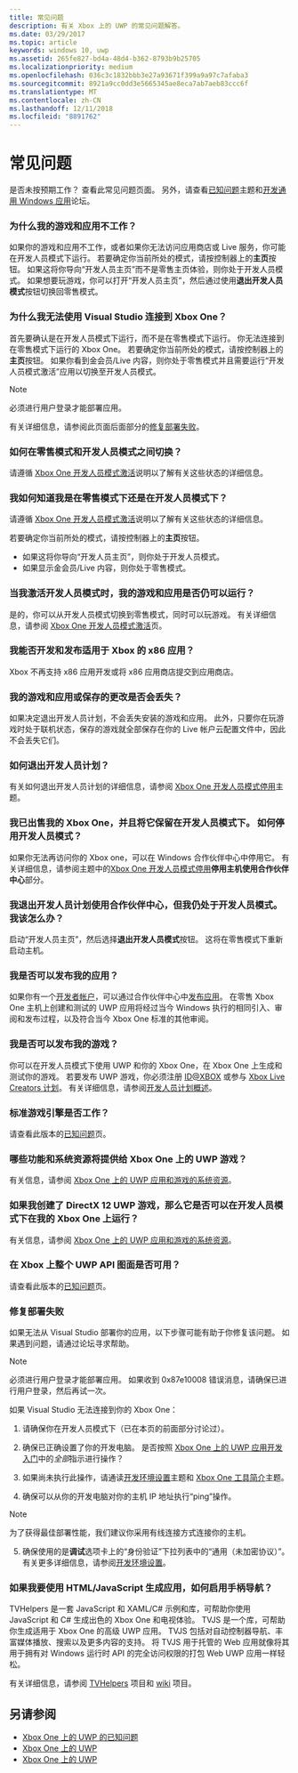 ```yaml
---
title: 常见问题
description: 有关 Xbox 上的 UWP 的常见问题解答。
ms.date: 03/29/2017
ms.topic: article
keywords: windows 10, uwp
ms.assetid: 265fe827-bd4a-48d4-b362-8793b9b25705
ms.localizationpriority: medium
ms.openlocfilehash: 036c3c1832bbb3e27a93671f399a9a97c7afaba3
ms.sourcegitcommit: 8921a9cc0dd3e5665345ae8eca7ab7aeb83ccc6f
ms.translationtype: MT
ms.contentlocale: zh-CN
ms.lasthandoff: 12/11/2018
ms.locfileid: "8891762"
---
```

# <a name="frequently-asked-questions"></a>常见问题

是否未按预期工作？ 查看此常见问题页面。 另外，请查看[已知问题](known-issues.md)主题和[开发通用 Windows 应用](https://go.microsoft.com/fwlink/?linkid=839446)论坛。 

### <a name="why-arent-my-games-and-apps-working"></a>为什么我的游戏和应用不工作？

如果你的游戏和应用不工作，或者如果你无法访问应用商店或 Live 服务，你可能在开发人员模式下运行。 若要确定你当前所处的模式，请按控制器上的**主页**按钮。 如果这将你导向“开发人员主页”而不是零售主页体验，则你处于开发人员模式。 如果想要玩游戏，你可以打开“开发人员主页”，然后通过使用**退出开发人员模式**按钮切换回零售模式。

### <a name="why-cant-i-connect-to-my-xbox-one-using-visual-studio"></a>为什么我无法使用 Visual Studio 连接到 Xbox One？

首先要确认是在开发人员模式下运行，而不是在零售模式下运行。 你无法连接到在零售模式下运行的 Xbox One。 若要确定你当前所处的模式，请按控制器上的**主页**按钮。 如果你看到金会员/Live 内容，则你处于零售模式并且需要运行“开发人员模式激活”应用以切换至开发人员模式。

> [!NOTE]
> 必须进行用户登录才能部署应用。

有关详细信息，请参阅此页面后面部分的[修复部署失败](#fixing-deployment-failures)。

### <a name="how-do-i-switch-between-retail-mode-and-developer-mode"></a>如何在零售模式和开发人员模式之间切换？

请遵循 [Xbox One 开发人员模式激活](devkit-activation.md)说明以了解有关这些状态的详细信息。

### <a name="how-do-i-know-if-i-am-in-retail-mode-or-developer-mode"></a>我如何知道我是在零售模式下还是在开发人员模式下？

请遵循 [Xbox One 开发人员模式激活](devkit-activation.md)说明以了解有关这些状态的详细信息。 

若要确定你当前所处的模式，请按控制器上的**主页**按钮。 
- 如果这将你导向“开发人员主页”，则你处于开发人员模式。
- 如果显示金会员/Live 内容，则你处于零售模式。

### <a name="will-my-games-and-apps-still-work-if-i-activate-developer-mode"></a>当我激活开发人员模式时，我的游戏和应用是否仍可以运行？

是的，你可以从开发人员模式切换到零售模式，同时可以玩游戏。 有关详细信息，请参阅 [Xbox One 开发人员模式激活](devkit-activation.md)页。 

### <a name="can-i-develop-and-publish-x86-apps-for-xbox"></a>我能否开发和发布适用于 Xbox 的 x86 应用？
Xbox 不再支持 x86 应用开发或将 x86 应用商店提交到应用商店。 

### <a name="will-i-lose-my-games-and-apps-or-saved-changes"></a>我的游戏和应用或保存的更改是否会丢失？

如果决定退出开发人员计划，不会丢失安装的游戏和应用。 此外，只要你在玩游戏时处于联机状态，保存的游戏就全部保存在你的 Live 帐户云配置文件中，因此不会丢失它们。

### <a name="how-do-i-leave-the-developer-program"></a>如何退出开发人员计划？

有关如何退出开发人员计划的详细信息，请参阅 [Xbox One 开发人员模式停用](devkit-deactivation.md)主题。

### <a name="i-sold-my-xbox-one-and-left-it-in-developer-mode-how-do-i-deactivate-developer-mode"></a>我已出售我的 Xbox One，并且将它保留在开发人员模式下。 如何停用开发人员模式？

如果你无法再访问你的 Xbox one，可以在 Windows 合作伙伴中心中停用它。 有关详细信息，请参阅主题中的[Xbox One 开发人员模式停用](devkit-deactivation.md#deactivate-your-console-using-partner-center)**停用主机使用合作伙伴中心**部分。 

### <a name="i-left-the-developer-program-using-partner-center-but-im-in-still-developer-mode-what-do-i-do"></a>我退出开发人员计划使用合作伙伴中心，但我仍处于开发人员模式。 我该怎么办？

启动“开发人员主页”，然后选择**退出开发人员模式**按钮。 这将在零售模式下重新启动主机。 

### <a name="can-i-publish-my-app"></a>我是否可以发布我的应用？

如果你有一个[开发者帐户](https://developer.microsoft.com/store/register)，可以通过合作伙伴中心中[发布应用](../publish/index.md)。 在零售 Xbox One 主机上创建和测试的 UWP 应用将经过当今 Windows 执行的相同引入、审阅和发布过程，以及符合当今 Xbox One 标准的其他审阅。

### <a name="can-i-publish-my-game"></a>我是否可以发布我的游戏？

你可以在开发人员模式下使用 UWP 和你的 Xbox One，在 Xbox One 上生成和测试你的游戏。 若要发布 UWP 游戏，你必须注册 [ID@XBOX](http://www.xbox.com/Developers/id) 或参与 [Xbox Live Creators 计划](https://developer.microsoft.com/games/xbox/xboxlive/creator)。 有关详细信息，请参阅[开发人员计划概述](https://developer.microsoft.com/games/xbox/docs/xboxlive/get-started/developer-program-overview.html)。

### <a name="will-the-standard-game-engines-work"></a>标准游戏引擎是否工作？

请查看此版本的[已知问题](known-issues.md)页。

### <a name="what-capabilities-and-system-resources-are-available-to-uwp-games-on-xbox-one"></a>哪些功能和系统资源将提供给 Xbox One 上的 UWP 游戏？ 

有关信息，请参阅 [Xbox One 上的 UWP 应用和游戏的系统资源](system-resource-allocation.md)。

### <a name="if-i-create-a-directx-12-uwp-game-will-it-run-on-my-xbox-one-in-developer-mode"></a>如果我创建了 DirectX 12 UWP 游戏，那么它是否可以在开发人员模式下在我的 Xbox One 上运行？

有关信息，请参阅 [Xbox One 上的 UWP 应用和游戏的系统资源](system-resource-allocation.md)。

### <a name="will-the-entire-uwp-api-surface-be-available-on-xbox"></a>在 Xbox 上整个 UWP API 图面是否可用？

请查看此版本的[已知问题](known-issues.md)页。

### <a name="fixing-deployment-failures"></a>修复部署失败

如果无法从 Visual Studio 部署你的应用，以下步骤可能有助于你修复该问题。 如果遇到问题，请通过论坛寻求帮助。

> [!NOTE]
> 必须进行用户登录才能部署应用。 如果收到 0x87e10008 错误消息，请确保已进行用户登录，然后再试一次。

如果 Visual Studio 无法连接到你的 Xbox One：

1. 请确保你在开发人员模式下（已在本页的前面部分讨论过）。
2. 确保已正确设置了你的开发电脑。 是否按照 [Xbox One 上的 UWP 应用开发入门](getting-started.md)中的*全部*指示进行操作？ 

3. 如果尚未执行此操作，请通读[开发环境设置](development-environment-setup.md)主题和 [Xbox One 工具简介](introduction-to-xbox-tools.md)主题。

4. 确保可以从你的开发电脑对你的主机 IP 地址执行“ping”操作。
  > [!NOTE]
  > 为了获得最佳部署性能，我们建议你采用有线连接方式连接你的主机。

5. 确保使用的是**调试**选项卡上的“身份验证”下拉列表中的“通用（未加密协议）”。有关更多详细信息，请参阅[开发环境设置](development-environment-setup.md)。


### <a name="if-im-building-an-app-using-htmljavascript-how-do-i-enable-gamepad-navigation"></a>如果我要使用 HTML/JavaScript 生成应用，如何启用手柄导航？

TVHelpers 是一套 JavaScript 和 XAML/C# 示例和库，可帮助你使用 JavaScript 和 C# 生成出色的 Xbox One 和电视体验。 TVJS 是一个库，可帮助你生成适用于 Xbox One 的高级 UWP 应用。 TVJS 包括对自动控制器导航、丰富媒体播放、搜索以及更多内容的支持。 将 TVJS 用于托管的 Web 应用就像将其用于拥有对 Windows 运行时 API 的完全访问权限的打包 Web UWP 应用一样轻松。

有关详细信息，请参阅 [TVHelpers](https://github.com/Microsoft/TVHelpers) 项目和 [wiki](https://github.com/Microsoft/TVHelpers/wiki) 项目。

## <a name="see-also"></a>另请参阅
- [Xbox One 上的 UWP 的已知问题](known-issues.md)
- [Xbox One 上的 UWP](index.md)
- [Xbox One 上的 UWP](index.md)
